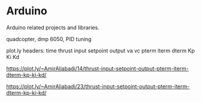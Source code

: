 # Arduino
Arduino related projects and libraries. 

quadcopter, dmp 6050, PID tuning


plot.ly headers:
time	thrust	input	setpoint	output	va	vc	pterm	iterm	dterm	Kp	Ki	Kd

https://plot.ly/~AmirAliabadi/14/thrust-input-setpoint-output-pterm-iterm-dterm-kp-ki-kd/

https://plot.ly/~AmirAliabadi/23/thrust-input-setpoint-output-pterm-iterm-dterm-kp-ki-kd/